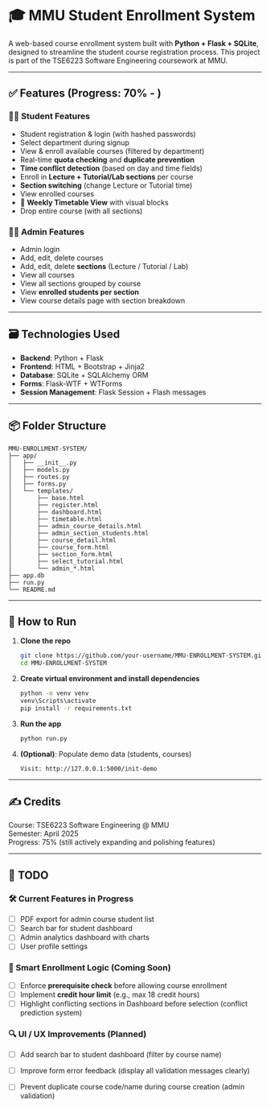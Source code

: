 
# 🎓 MMU Student Enrollment System

A web-based course enrollment system built with **Python + Flask + SQLite**, designed to streamline the student course registration process. This project is part of the TSE6223 Software Engineering coursework at MMU.

---

## ✅ Features (Progress: 70% - )

### 👨‍🎓 Student Features
- Student registration & login (with hashed passwords)
- Select department during signup
- View & enroll available courses (filtered by department)
- Real-time **quota checking** and **duplicate prevention**
- **Time conflict detection** (based on day and time fields)
- Enroll in **Lecture + Tutorial/Lab sections** per course
- **Section switching** (change Lecture or Tutorial time)
- View enrolled courses
- 📅 **Weekly Timetable View** with visual blocks
- Drop entire course (with all sections)

### 🧑‍💼 Admin Features
- Admin login
- Add, edit, delete courses
- Add, edit, delete **sections** (Lecture / Tutorial / Lab)
- View all courses
- View all sections grouped by course
- View **enrolled students per section**
- View course details page with section breakdown

---

## 🗃️ Technologies Used

- **Backend**: Python + Flask
- **Frontend**: HTML + Bootstrap + Jinja2
- **Database**: SQLite + SQLAlchemy ORM
- **Forms**: Flask-WTF + WTForms
- **Session Management**: Flask Session + Flash messages

---

## 📦 Folder Structure

```
MMU-ENROLLMENT-SYSTEM/
├── app/
│   ├── __init__.py
│   ├── models.py
│   ├── routes.py
│   ├── forms.py
│   └── templates/
│       ├── base.html
│       ├── register.html
│       ├── dashboard.html
│       ├── timetable.html
│       ├── admin_course_details.html
│       ├── admin_section_students.html
│       ├── course_detail.html
│       ├── course_form.html
│       ├── section_form.html
│       ├── select_tutorial.html
│       └── admin_*.html
├── app.db
├── run.py
└── README.md
```

---

## 🚀 How to Run

1. **Clone the repo**
   ```bash
   git clone https://github.com/your-username/MMU-ENROLLMENT-SYSTEM.git
   cd MMU-ENROLLMENT-SYSTEM
   ```

2. **Create virtual environment and install dependencies**
   ```bash
   python -m venv venv
   venv\Scripts\activate
   pip install -r requirements.txt
   ```

3. **Run the app**
   ```bash
   python run.py
   ```

4. **(Optional)**: Populate demo data (students, courses)
   ```
   Visit: http://127.0.0.1:5000/init-demo
   ```

---

## ✍️ Credits


Course: TSE6223 Software Engineering @ MMU  
Semester: April 2025  
Progress: 75% (still actively expanding and polishing features)

---

## 📌 TODO

### 🛠 Current Features in Progress
- [ ] PDF export for admin course student list  
- [ ] Search bar for student dashboard  
- [ ] Admin analytics dashboard with charts  
- [ ] User profile settings  

### 🧠 Smart Enrollment Logic (Coming Soon)
- [ ] Enforce **prerequisite check** before allowing course enrollment  
- [ ] Implement **credit hour limit** (e.g., max 18 credit hours)  
- [ ] Highlight conflicting sections in Dashboard before selection (conflict prediction system)  

### 🔍 UI / UX Improvements (Planned)
- [ ] Add search bar to student dashboard (filter by course name)  
- [ ] Improve form error feedback (display all validation messages clearly)  
- [ ] Prevent duplicate course code/name during course creation (admin validation)




